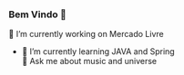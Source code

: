 ### Bem Vindo 👋<p>
🔭 I’m currently working on Mercado Livre <br>
- 🌱 I’m currently learning JAVA and Spring <br>
💬 Ask me about music and universe
<!--
**rafaelluiz-meli/rafaelluiz-meli** is a ✨ _special_ ✨ repository because its `README.md` (this file) appears on your GitHub profile.

Here are some ideas to get you started:

- 🔭 I’m currently working on Mercado Livre
- 🌱 I’m currently learning JAVA and Spring
- 👯 I’m looking to collaborate on ...
- 🤔 I’m looking for help with ...
- 💬 Ask me about ...
- 📫 How to reach me: ...
- 😄 Pronouns: ...
- ⚡ Fun fact: ...
-->
